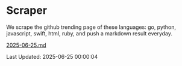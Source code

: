 # Scraper

We scrape the github trending page of these languages: go, python, javascript, swift, html, ruby, and push a markdown result everyday.

[2025-06-25.md](https://github.com/henson/Scraper/blob/master/2025-06-25.md)

Last Updated: 2025-06-25 00:00:04